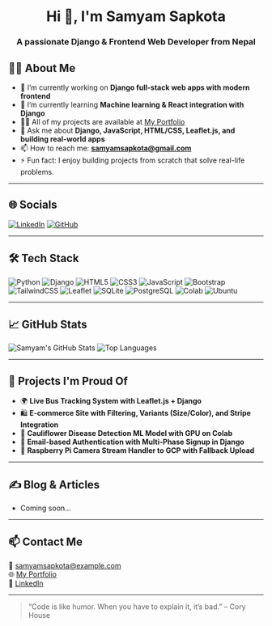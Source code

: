 <h1 align="center">Hi 👋, I'm Samyam Sapkota</h1>
<h3 align="center">A passionate Django & Frontend Web Developer from Nepal</h3>

## 🧑‍💻 About Me

- 🔭 I’m currently working on **Django full-stack web apps with modern frontend**
- 🌱 I’m currently learning **Machine learning & React integration with Django**
- 👨‍💻 All of my projects are available at [My Portfolio](https://samyamsapkota.com.np)
- 💬 Ask me about **Django, JavaScript, HTML/CSS, Leaflet.js, and building real-world apps**
- 📫 How to reach me: **samyamsapkota@gmail.com**
- ⚡ Fun fact: I enjoy building projects from scratch that solve real-life problems.

---

## 🌐 Socials

[![LinkedIn](https://img.shields.io/badge/LinkedIn-0077B5?style=for-the-badge&logo=linkedin&logoColor=white)](https://linkedin.com/in/samyamsapkota)
[![GitHub](https://img.shields.io/badge/GitHub-171515?style=for-the-badge&logo=github&logoColor=white)](https://github.com/samyamsapkota)

---

## 🛠️ Tech Stack

![Python](https://img.shields.io/badge/Python-3776AB?style=for-the-badge&logo=python&logoColor=white)
![Django](https://img.shields.io/badge/Django-092E20?style=for-the-badge&logo=django&logoColor=white)
![HTML5](https://img.shields.io/badge/HTML5-E34F26?style=for-the-badge&logo=html5&logoColor=white)
![CSS3](https://img.shields.io/badge/CSS3-1572B6?style=for-the-badge&logo=css3&logoColor=white)
![JavaScript](https://img.shields.io/badge/JavaScript-F7DF1E?style=for-the-badge&logo=javascript&logoColor=black)
![Bootstrap](https://img.shields.io/badge/Bootstrap-563d7c?style=for-the-badge&logo=bootstrap&logoColor=white)
![TailwindCSS](https://img.shields.io/badge/TailwindCSS-38B2AC?style=for-the-badge&logo=tailwind-css&logoColor=white)
![Leaflet](https://img.shields.io/badge/Leaflet-199900?style=for-the-badge&logo=leaflet&logoColor=white)
![SQLite](https://img.shields.io/badge/SQLite-003B57?style=for-the-badge&logo=sqlite&logoColor=white)
![PostgreSQL](https://img.shields.io/badge/PostgreSQL-336791?style=for-the-badge&logo=postgresql&logoColor=white)
![Colab](https://img.shields.io/badge/Colab-F9AB00?style=for-the-badge&logo=googlecolab&logoColor=black)
![Ubuntu](https://img.shields.io/badge/Ubuntu-E95420?style=for-the-badge&logo=ubuntu&logoColor=white)

---

## 📈 GitHub Stats

![Samyam's GitHub Stats](https://github-readme-stats.vercel.app/api?username=samyamsapkota&show_icons=true&theme=radical)
![Top Languages](https://github-readme-stats.vercel.app/api/top-langs/?username=samyamsapkota&layout=compact&theme=radical)

---

## 🚀 Projects I'm Proud Of

- 🌍 **Live Bus Tracking System with Leaflet.js + Django**
- 🛍️ **E-commerce Site with Filtering, Variants (Size/Color), and Stripe Integration**
- 🧠 **Cauliflower Disease Detection ML Model with GPU on Colab**
- 🔐 **Email-based Authentication with Multi-Phase Signup in Django**
- 📸 **Raspberry Pi Camera Stream Handler to GCP with Fallback Upload**

---

## ✍️ Blog & Articles

- Coming soon...

---

## 📫 Contact Me

📧 samyamsapkota@example.com  
🌐 [My Portfolio](https://your-portfolio-link.com)  
🔗 [LinkedIn](https://linkedin.com/in/samyamsapkota)

---

> “Code is like humor. When you have to explain it, it’s bad.” – Cory House
